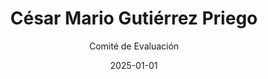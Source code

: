 ---
layout: candidato
title: César Mario Gutiérrez Priego
origin: Poder Judicial
interviewed: false
tags:
- Poder Legislativo
- Hombre
external_url: false
date: 2025-01-01
author: Comité de Evaluación
number: 49

---